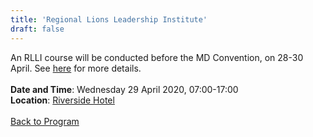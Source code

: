 ```yaml
---
title: 'Regional Lions Leadership Institute'
draft: false
---
```


An RLLI course will be conducted before the MD Convention, on 28-30 April. See [here](/rlli) for more details.
\
\
**Date and Time**: Wednesday 29 April 2020, 07:00-17:00 \
**Location**: [Riverside Hotel](/venue)
\
\
[Back to Program](/program)
